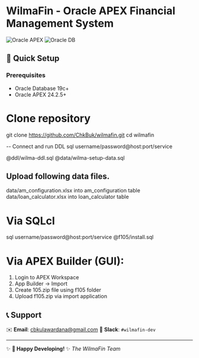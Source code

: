# WilmaFin - Oracle APEX Financial Management System

![Oracle APEX](https://img.shields.io/badge/Oracle%20APEX-24.2.5+-red.svg)
![Oracle DB](https://img.shields.io/badge/Oracle%20Database-19c+-blue.svg)


## 🚀 Quick Setup

### Prerequisites

- Oracle Database 19c+
- Oracle APEX 24.2.5+


# Clone repository

git clone https://github.com/ChkBuk/wilmafin.git
cd wilmafin

-- Connect and run DDL
sql username/password@host:port/service

@ddl/wilma-ddl.sql
@data/wilma-setup-data.sql

## Upload following data files.
data/am_configuration.xlsx into am_configuration table
data/loan_calculator.xlsx into loan_calculator table

# Via SQLcl
sql username/password@host:port/service @f105/install.sql

# Via APEX Builder (GUI):
1. Login to APEX Workspace
2. App Builder → Import
3. Create 105.zip file using f105 folder
4. Upload f105.zip via import application


## 📞 Support
✉️ **Email**: cbkulawardana@gmail.com
💬 **Slack**: `#wilmafin-dev`

---

✨ **🚀 Happy Developing!** ✨
*The WilmaFin Team*

